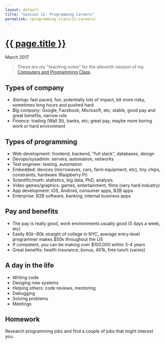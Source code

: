 ```yaml
---
layout: default
title: "Session 11: Programming Careers"
permalink: /programming-class/11-careers/
---
```

<h1><a href="{{ page.permalink }}">{{ page.title }}</a></h1>
<p class="subtitle">March 2017</p>

> These are my "teaching notes" for the eleventh session of my [Computers and Programming Class](/programming-class/).


Types of company
----------------

* *Startup:* fast paced, fun, potentially lots of impact, bit more risky, sometimes long hours and pushed hard
* *Big company:* Google, Facebook, Microsoft, etc; stable, good pay and great benefits, narrow role
* *Finance:* trading (Wall St), banks, etc; great pay, maybe more boring work or hard environment


Types of programming
--------------------

* Web development: frontend, backend, "full stack", databases, design
* Devops/sysadmin: servers, automation, networks
* Test engineer: testing, automation
* Embedded: devices (microwaves, cars, farm equipment, etc), tiny chips, constraints, hardware (Raspberry Pi)
* Scientific/math: statistics, big data, PhD, analysis
* Video games/graphics: games, entertainment, films (very hard industry)
* App development: iOS, Android, consumer apps, B2B apps
* Enterprise: B2B software, banking, internal business apps


Pay and benefits
----------------

* The pay is really good, work environments usually good (5 days a week, etc)
* Easily $60k-$80k straight of college in NYC, average entry-level programmer makes $50k throughout the US
* If competent, you can be making over $100,000 within 3-4 years
* Great benefits: health insurance, bonus, 401k, free lunch (varies)


A day in the life
-----------------

* Writing code
* Desiging new systems
* Helping others: code reviews, mentoring
* Debugging
* Solving problems
* Meetings


Homework
--------

Research programming jobs and find a couple of jobs that might interest you.
